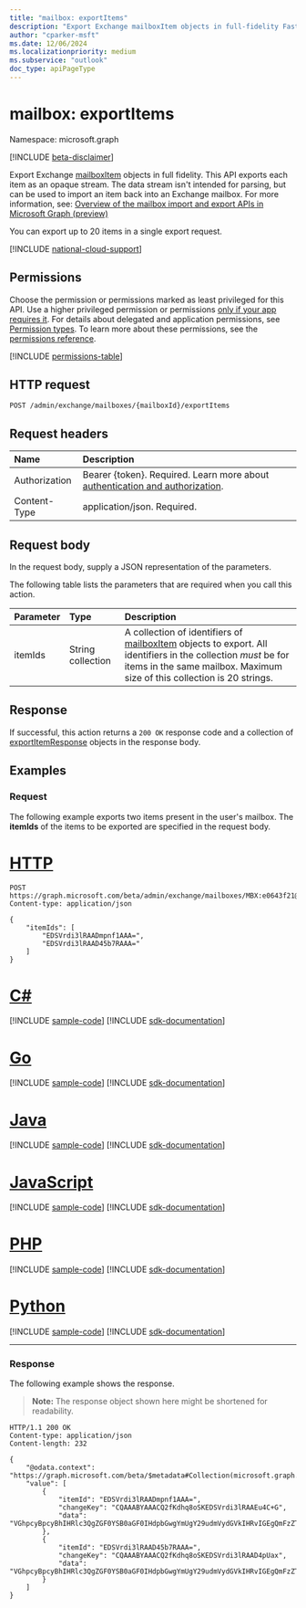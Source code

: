 ```yaml
---
title: "mailbox: exportItems"
description: "Export Exchange mailboxItem objects in full-fidelity FastTransfer format for backup purposes."
author: "cparker-msft"
ms.date: 12/06/2024
ms.localizationpriority: medium
ms.subservice: "outlook"
doc_type: apiPageType
---
```


# mailbox: exportItems

Namespace: microsoft.graph

[!INCLUDE [beta-disclaimer](../../includes/beta-disclaimer.md)]

Export Exchange [mailboxItem](../resources/mailboxitem.md) objects in full fidelity. This API exports each item as an opaque stream. The data stream isn't intended for parsing, but can be used to import an item back into an Exchange mailbox. For more information, see: [Overview of the mailbox import and export APIs in Microsoft Graph (preview)](/graph/mailbox-import-export-concept-overview)

You can export up to 20 items in a single export request.

[!INCLUDE [national-cloud-support](../../includes/global-only.md)]

## Permissions

Choose the permission or permissions marked as least privileged for this API. Use a higher privileged permission or permissions [only if your app requires it](/graph/permissions-overview#best-practices-for-using-microsoft-graph-permissions). For details about delegated and application permissions, see [Permission types](/graph/permissions-overview#permission-types). To learn more about these permissions, see the [permissions reference](/graph/permissions-reference).

<!-- { "blockType": "permissions", "name": "mailbox_exportitems" } -->
[!INCLUDE [permissions-table](../includes/permissions/mailbox-exportitems-permissions.md)]

## HTTP request

<!-- {
  "blockType": "ignored"
}
-->
```http
POST /admin/exchange/mailboxes/{mailboxId}/exportItems
```

## Request headers

|Name|Description|
|:---|:---|
|Authorization|Bearer {token}. Required. Learn more about [authentication and authorization](/graph/auth/auth-concepts).|
|Content-Type|application/json. Required.|

## Request body

In the request body, supply a JSON representation of the parameters.

The following table lists the parameters that are required when you call this action.

|Parameter|Type|Description|
|:---|:---|:---|
|itemIds|String collection|A collection of identifiers of [mailboxItem](../resources/mailboxitem.md) objects to export. All identifiers in the collection _must_ be for items in the same mailbox. Maximum size of this collection is 20 strings.|

## Response

If successful, this action returns a `200 OK` response code and a collection of [exportItemResponse](../resources/exportitemresponse.md) objects in the response body.

## Examples

### Request

The following example exports two items present in the user's mailbox. The **itemIds** of the items to be exported are specified in the request body.
# [HTTP](#tab/http)
<!-- {
  "blockType": "request",
  "name": "mailboxthis.exportitems",
  "sampleKeys": ["MBX:e0643f21@a7809c93"]
}
-->
```http
POST https://graph.microsoft.com/beta/admin/exchange/mailboxes/MBX:e0643f21@a7809c93/exportItems
Content-type: application/json

{
    "itemIds": [
        "EDSVrdi3lRAADmpnf1AAA=",
        "EDSVrdi3lRAAD45b7RAAA="
    ]
}
```

# [C#](#tab/csharp)
[!INCLUDE [sample-code](../includes/snippets/csharp/mailboxthisexportitems-csharp-snippets.md)]
[!INCLUDE [sdk-documentation](../includes/snippets/snippets-sdk-documentation-link.md)]

# [Go](#tab/go)
[!INCLUDE [sample-code](../includes/snippets/go/mailboxthisexportitems-go-snippets.md)]
[!INCLUDE [sdk-documentation](../includes/snippets/snippets-sdk-documentation-link.md)]

# [Java](#tab/java)
[!INCLUDE [sample-code](../includes/snippets/java/mailboxthisexportitems-java-snippets.md)]
[!INCLUDE [sdk-documentation](../includes/snippets/snippets-sdk-documentation-link.md)]

# [JavaScript](#tab/javascript)
[!INCLUDE [sample-code](../includes/snippets/javascript/mailboxthisexportitems-javascript-snippets.md)]
[!INCLUDE [sdk-documentation](../includes/snippets/snippets-sdk-documentation-link.md)]

# [PHP](#tab/php)
[!INCLUDE [sample-code](../includes/snippets/php/mailboxthisexportitems-php-snippets.md)]
[!INCLUDE [sdk-documentation](../includes/snippets/snippets-sdk-documentation-link.md)]

# [Python](#tab/python)
[!INCLUDE [sample-code](../includes/snippets/python/mailboxthisexportitems-python-snippets.md)]
[!INCLUDE [sdk-documentation](../includes/snippets/snippets-sdk-documentation-link.md)]

---

### Response

The following example shows the response.
>**Note:** The response object shown here might be shortened for readability.
<!-- {
  "blockType": "response",
  "truncated": true,
  "@odata.type": "Collection(microsoft.graph.exportItemResponse)"
}
-->
```http
HTTP/1.1 200 OK
Content-type: application/json
Content-length: 232

{
    "@odata.context": "https://graph.microsoft.com/beta/$metadata#Collection(microsoft.graph.exportItemResponse)",
    "value": [
        {
            "itemId": "EDSVrdi3lRAADmpnf1AAA=",
            "changeKey": "CQAAABYAAACQ2fKdhq8oSKEDSVrdi3lRAAEu4C+G",
            "data": "VGhpcyBpcyBhIHRlc3QgZGF0YSB0aGF0IHdpbGwgYmUgY29udmVydGVkIHRvIGEgQmFzZTY0IHN0cmVhbQ=="
        },
        {
            "itemId": "EDSVrdi3lRAAD45b7RAAA=",
            "changeKey": "CQAAABYAAACQ2fKdhq8oSKEDSVrdi3lRAAD4pUax",
            "data": "VGhpcyBpcyBhIHRlc3QgZGF0YSB0aGF0IHdpbGwgYmUgY29udmVydGVkIHRvIGEgQmFzZTY0IHN0cmVhbQ=="
        }
    ]
}
```
